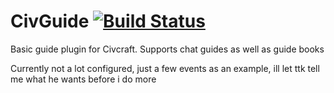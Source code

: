 # CivGuide [![Build Status](http://vps40435.vps.ovh.ca:8080/job/CivGuide/badge/icon)](http://vps40435.vps.ovh.ca:8080/job/CivGuide/)
Basic guide plugin for Civcraft. Supports chat guides as well as guide books

Currently not a lot configured, just a few events as an example, ill let ttk tell me what he wants before i do more
